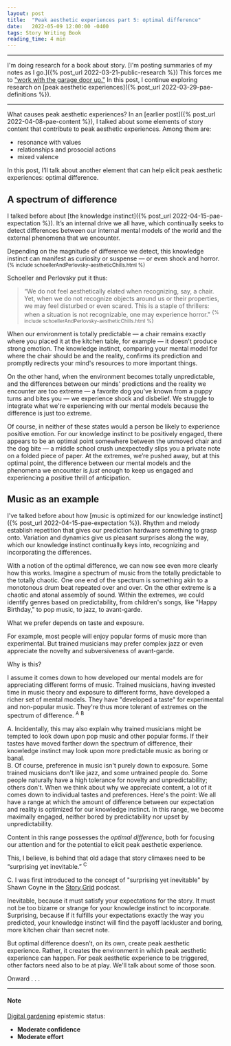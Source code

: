 ```yaml
---
layout: post
title:  "Peak aesthetic experiences part 5: optimal difference"
date:   2022-05-09 12:00:00 -0400
tags: Story Writing Book
reading_time: 4 min
---
```


---

I'm doing research for a book about story. [I'm posting summaries of my notes as I go.]({% post_url 2022-03-21-public-research %}) This forces me to ["work with the garage door up."](https://notes.andymatuschak.org/Work_with_the_garage_door_up) In this post, I continue exploring research on [peak aesthetic experiences]({% post_url 2022-03-29-pae-definitions %}).

---

What causes peak aesthetic experiences? In an [earlier post]({% post_url 2022-04-08-pae-content %}), I talked about some elements of story content that contribute to peak aesthetic experiences. Among them are: 

- resonance with values
- relationships and prosocial actions
- mixed valence

In this post, I’ll talk about another element that can help elicit peak aesthetic experiences: optimal difference.

## A spectrum of difference

I talked before about [the knowledge instinct]({% post_url 2022-04-15-pae-expectation %}). It’s an internal drive we all have, which continually seeks to detect differences between our internal mental models of the world and the external phenomena that we encounter.

Depending on the magnitude of difference we detect, this knowledge instinct can manifest as curiosity or suspense &mdash; or even shock and horror. <sup>{% include schoellerAndPerlovsky-aestheticChills.html %}</sup>

Schoeller and Perlovsky put it thus:

> “We do not feel aesthetically elated when recognizing, say, a chair. Yet, when we do not recognize objects around us or their properties, we may feel disturbed or even scared. This is a staple of thrillers: when a situation is not recognizable, one may experience horror." <sup>{% include schoellerAndPerlovsky-aestheticChills.html %}</sup>

When our environment is totally predictable &mdash; a chair remains exactly where you placed it at the kitchen table, for example &mdash; it doesn't produce strong emotion. The knowledge instinct, comparing your mental model for where the chair should be and the reality, confirms its prediction and promptly redirects your mind's resources to more important things.

On the other hand, when the environment becomes totally unpredictable, and the differences between our minds' predictions and the reality we encounter are too extreme &mdash; a favorite dog you've known from a puppy turns and bites you &mdash; we experience shock and disbelief. We struggle to integrate what we're experiencing with our mental models because the difference is just too extreme.

Of course, in neither of these states would a person be likely to experience positive emotion. For our knowledge instinct to be positively engaged, there appears to be an optimal point somewhere between the unmoved chair and the dog bite &mdash; a middle school crush unexpectedly slips you a private note on a folded piece of paper. At the extremes, we’re pushed away, but at this optimal point, the difference between our mental models and the phenomena we encounter is _just_ enough to keep us engaged and experiencing a positive thrill of anticipation.

## Music as an example

I've talked before about how [music is optimized for our knowledge instinct]({% post_url 2022-04-15-pae-expectation %}). Rhythm and melody establish repetition that gives our prediction hardware something to grasp onto. Variation and dynamics give us pleasant surprises along the way, which our knowledge instinct continually keys into, recognizing and incorporating the differences.

With a notion of the optimal difference, we can now see even more clearly how this works. Imagine a spectrum of music from the totally predictable to the totally chaotic. One one end of the spectrum is something akin to a monotonous drum beat repeated over and over. On the other extreme is a chaotic and atonal assembly of sound. Within the extremes, we could identify genres based on predictability, from children's songs, like "Happy Birthday," to pop music, to jazz, to avant-garde.

What we prefer depends on taste and exposure.

For example, most people will enjoy popular forms of music more than experimental. But trained musicians may prefer complex jazz or even appreciate the novelty and subversiveness of avant-garde.

Why is this?

I assume it comes down to how developed our mental models are for appreciating different forms of music. Trained musicians, having invested time in music theory and exposure to different forms, have developed a richer set of mental models. They have "developed a taste" for experimental and non-popular music. They're thus more tolerant of extremes on the spectrum of difference. <sup class="aside">A</sup> <sup class="aside">B</sup>

<aside>A. Incidentally, this may also explain why trained musicians might be tempted to look down upon pop music and other popular forms. If their tastes have moved farther down the spectrum of difference, their knowledge instinct may look upon more predictable music as boring or banal.</aside>

<aside>B. Of course, preference in music isn't purely down to exposure. Some trained musicians don't like jazz, and some untrained people do. Some people naturally have a high tolerance for novelty and unpredictability; others don't. When we think about why we appreciate content, a lot of it comes down to individual tastes and preferences.
Here's the point: We all have a range at which the amount of difference between our expectation and reality is optimized for our knowledge instinct. In this range, we become maximally engaged, neither bored by predictability nor upset by unpredictability.</aside>

Content in this range possesses the _optimal difference_, both for focusing our attention and for the potential to elicit peak aesthetic experience.

This, I believe, is behind that old adage that story climaxes need to be “surprising yet inevitable.” <sup class="aside">C</sup>

<aside>C. I was first introduced to the concept of "surprising yet inevitable" by Shawn Coyne in the <a href="https://storygrid.com">Story Grid</a> podcast.</aside>

Inevitable, because it must satisfy your expectations for the story. It must not be too bizarre or strange for your knowledge instinct to incorporate. Surprising, because if it fulfills your expectations exactly the way you predicted, your knowledge instinct will find the payoff lackluster and boring, more kitchen chair than secret note.

But optimal difference doesn’t, on its own, create peak aesthetic experience. Rather, it creates the environment in which peak aesthetic experience can happen. For peak aesthetic experience to be triggered, other factors need also to be at play. We'll talk about some of those soon.

Onward . . .

---

#### Note

[Digital gardening](https://maggieappleton.com/garden-history) epistemic status:

- <strong>Moderate confidence</strong>
- <strong>Moderate effort</strong>